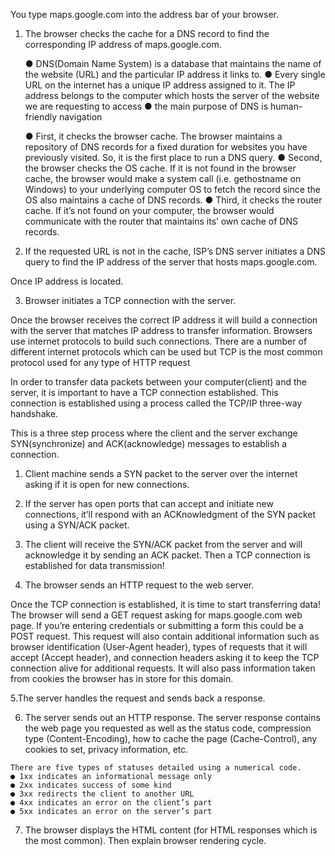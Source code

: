 
 You type maps.google.com into the address bar of your browser.
 
1. The browser checks the cache for a DNS record to find the corresponding IP address of maps.google.com.

    ● DNS(Domain Name System) is a database that maintains the name of the website (URL) and the particular IP address it links to.
    ● Every single URL on the internet has a unique IP address assigned to it. The IP address belongs to the computer which hosts the server of the website we are requesting to access
    ● the main purpose of DNS is human-friendly navigation

    ● First, it checks the browser cache. The browser maintains a repository of DNS records for a fixed duration for websites you have previously visited. So, it is the first place to run a DNS query.
    ● Second, the browser checks the OS cache. If it is not found in the browser cache, the browser would make a system call (i.e. gethostname on Windows) to your underlying computer OS to fetch the record since the OS also maintains a cache of DNS records.
    ● Third, it checks the router cache. If it’s not found on your computer, the browser would communicate with the router that maintains its’ own cache of DNS records.

2. If the requested URL is not in the cache, ISP’s DNS server initiates a DNS query to find the IP address of the server that hosts maps.google.com.
 
 Once IP address is located.
 
 3. Browser initiates a TCP connection with the server.
 
 Once the browser receives the correct IP address it will build a connection with the server that matches IP address to transfer information.
 Browsers use internet protocols to build such connections. There are a number of different internet protocols which can be used but TCP is the most common protocol used for any type of HTTP request
 
 In order to transfer data packets between your computer(client) and the server, it is important to have a TCP connection established.
 This connection is established using a process called the TCP/IP three-way handshake. 
 
  This is a three step process where the client and the server exchange SYN(synchronize) and ACK(acknowledge) messages to establish a connection.
  1. Client machine sends a SYN packet to the server over the internet asking if it is open for new connections.
  2. If the server has open ports that can accept and initiate new connections, it’ll respond with an ACKnowledgment of the SYN packet using a SYN/ACK packet.
  3. The client will receive the SYN/ACK packet from the server and will acknowledge it by sending an ACK packet.
  Then a TCP connection is established for data transmission!
  
  
  4.  The browser sends an HTTP request to the web server.
  
  Once the TCP connection is established, it is time to start transferring data! The browser will send a GET request asking for maps.google.com web page. 
  If you’re entering credentials or submitting a form this could be a POST request. 
  This request will also contain additional information such as browser identification (User-Agent header), types of requests that it will accept (Accept header), and connection headers asking it to keep the TCP connection alive for additional requests.
  It will also pass information taken from cookies the browser has in store for this domain.
  
  
  5.The server handles the request and sends back a response.
  
  6. The server sends out an HTTP response.
  The server response contains the web page you requested as well as the status code, compression type (Content-Encoding), how to cache the page (Cache-Control), any cookies to set, privacy information, etc.

    There are five types of statuses detailed using a numerical code.
    ● 1xx indicates an informational message only
    ● 2xx indicates success of some kind
    ● 3xx redirects the client to another URL
    ● 4xx indicates an error on the client’s part
    ● 5xx indicates an error on the server’s part
    
   7. The browser displays the HTML content (for HTML responses which is the most common). 
   Then explain browser rendering cycle.
   
